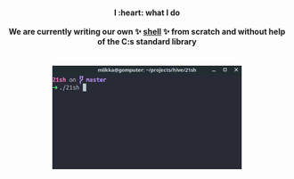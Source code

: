 <h4 align="center">
	I :heart: what I do<br><br>
	We are currently writing our own
	✨ <a href="https://github.com/tuommii/21shell">shell</a> ✨ from scratch and without help of the C:s standard library
	<br><br>
</h4>

<p align="center">
	<img width=340 src="https://github.com/tuommii/tuommii/blob/master/shell.gif">
</p>

<!--
**tuommii/tuommii** is a ✨ _special_ ✨ repository because its `README.md` (this file) appears on your GitHub profile.

<div align="center">
<img align="center" src="https://github-readme-stats.vercel.app/api?username=tuommii&show_icons=true&tcount_private=true&theme=dracula" alt="tuommii's github stats">
</div>


Here are some ideas to get you started:

- 🌱 I’m currently learning ...
- 👯 I’m looking to collaborate on ...
- 🤔 I’m looking for help with ...
- 💬 Ask me about ...
- 📫 How to reach me: ...
- 😄 Pronouns: ...
- ⚡ Fun fact: ...
-->
